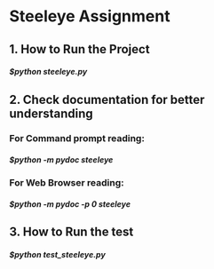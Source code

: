 # Steeleye Assignment
 
## 1. How to Run the Project

#####  $python steeleye.py

## 2. Check documentation for better understanding

###   For Command prompt reading:
#####  $python -m pydoc steeleye

###   For Web Browser reading:
#####  $python -m pydoc -p 0 steeleye


## 3. How to Run the test

#####  $python test_steeleye.py